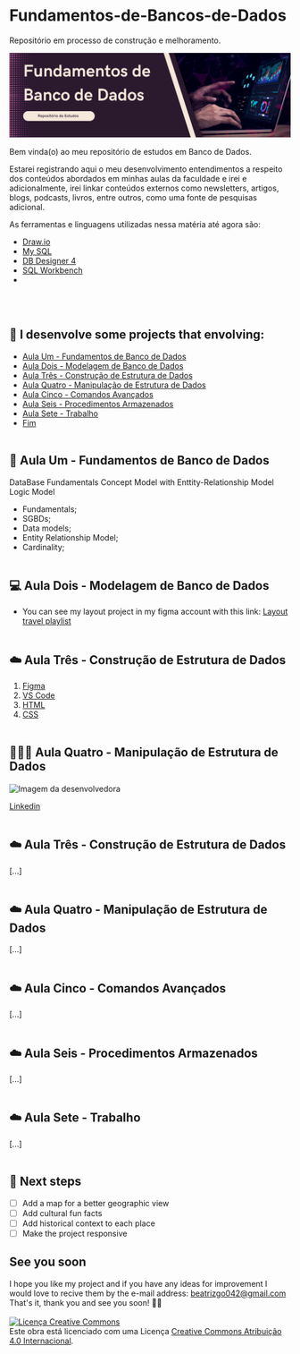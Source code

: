 # Fundamentos-de-Bancos-de-Dados

Repositório em processo de construção e melhoramento.

![Fundamentos de Banco de Dados](./css/assets/fundamentos-de-banco-de-dados-banner.png)

Bem vinda(o) ao meu repositório de estudos em Banco de Dados.

Estarei registrando aqui o meu desenvolvimento entendimentos a respeito dos conteúdos abordados em minhas aulas da faculdade e irei e adicionalmente, irei linkar conteúdos externos como newsletters, artigos, blogs, podcasts, livros, entre outros, como uma fonte de pesquisas adicional.

As ferramentas e linguagens utilizadas nessa matéria até agora são:

- <a href="https://www.drawio.com/">Draw.io </a>
- <a href="https://www.mysql.com/">My SQL</a>
- <a href="https://dbdesigner.softonic.com.br/">DB Designer 4</a>
- <a href="https://www.mysql.com/products/workbench/">SQL Workbench</a>
- 

<br></br>
## 📑 I desenvolve some projects that envolving:
- <a href="#-fundamentos de banco de dados">Aula Um - Fundamentos de Banco de Dados</a>
- <a href="#-modelagem de banco de dados">Aula Dois - Modelagem de Banco de Dados</a>
- <a href="#-construção de estrutura de dados">Aula Três - Construção de Estrutura de Dados</a>
- <a href="#-manipulação de estrutura de dados">Aula Quatro - Manipulação de Estrutura de Dados</a>
- <a href="#-comandos avançados">Aula Cinco - Comandos Avançados</a>
- <a href="#-procedimentos armazenados">Aula Seis - Procedimentos Armazenados</a>
- <a href="#-trabalho">Aula Sete - Trabalho</a>
- <a href="#-fim">Fim</a>
<br></br>
## 🎲 Aula Um - Fundamentos de Banco de Dados

DataBase Fundamentals
Concept Model with Enttity-Relationship Model
Logic Model

- Fundamentals;
- SGBDs;
- Data models;
- Entity Relationship Model;
- Cardinality;
<br></br>

## 💻 Aula Dois - Modelagem de Banco de Dados

- You can see my layout project in my figma account with this link: [Layout travel playlist](https://www.figma.com/file/KLWJnN6vpMvZR7vvXTxfH9/Travel-playlist?node-id=0%3A1&t=03byssRmY85UZzbF-0)
<br></br>

## ☁️ Aula Três - Construção de Estrutura de Dados
1. [Figma](https://www.figma.com/?fuid=)
2. [VS Code](https://code.visualstudio.com/)
3. [HTML](https://developer.mozilla.org/en-US/docs/Web/HTML)
4. [CSS](https://developer.mozilla.org/en-US/docs/Web/CSS)
<br></br>

## 👩🏻‍💻 Aula Quatro - Manipulação de Estrutura de Dados

<img align="center" style="width:200px;" src="./travelplaylist/css/assets/profile-pic.png" alt="Imagem da desenvolvedora">

[Linkedin](https://www.linkedin.com/in/beatrizgo042/)
<br></br>

## ☁️ Aula Três - Construção de Estrutura de Dados
[...]
<br></br>

## ☁️ Aula Quatro - Manipulação de Estrutura de Dados
[...]
<br></br>

## ☁️ Aula Cinco - Comandos Avançados
[...]
<br></br>

## ☁️ Aula Seis - Procedimentos Armazenados
[...]
<br></br>

## ☁️ Aula Sete - Trabalho
[...]
<br></br>

## 👣 Next steps

- [ ] Add a map for a better geographic view
- [ ] Add cultural fun facts
- [ ] Add historical context to each place
- [ ] Make the project responsive

## See you soon

 I hope you like my project and if you have any ideas for improvement I would love to recive them by the e-mail address: beatrizgo042@gmail.com
 That's it, thank you and see you soon! 👋🏻
 <br></br>
 <a rel="license" href="http://creativecommons.org/licenses/by/4.0/"><img alt="Licença Creative Commons" style="border-width:0" src="https://i.creativecommons.org/l/by/4.0/88x31.png" /></a><br />Este obra está licenciado com uma Licença <a rel="license" href="http://creativecommons.org/licenses/by/4.0/">Creative Commons Atribuição 4.0 Internacional</a>.
